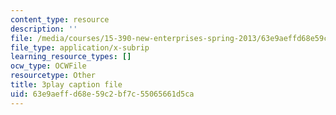 ```yaml
---
content_type: resource
description: ''
file: /media/courses/15-390-new-enterprises-spring-2013/63e9aeffd68e59c2bf7c55065661d5ca_IPDZFNh73Kw.vtt
file_type: application/x-subrip
learning_resource_types: []
ocw_type: OCWFile
resourcetype: Other
title: 3play caption file
uid: 63e9aeff-d68e-59c2-bf7c-55065661d5ca
---
```

